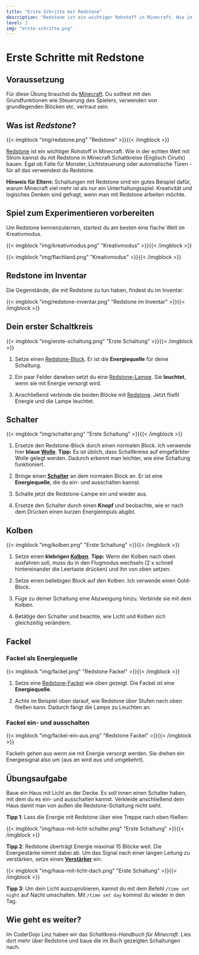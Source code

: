 ```yaml
---
title: "Erste Schritte mit Redstone"
description: "Redstone ist ein wichtiger Rohstoff in Minecraft. Wie in der echten Welt mit Strom kannst du mit Redstone in Minecraft Schaltkreise (Englisch Ciruits) bauen. Egal ob Falle für Monster, Lichtsteuerung oder automatische Türen - für all das verwendest du Redstone."
level: 1
img: "erste-schritte.png"
---
```


# Erste Schritte mit Redstone

## Voraussetzung

Für diese Übung brauchst du [Minecraft](https://minecraft.net/de-de/). Du solltest mit den Grundfunktionen wie Steuerung des Spielers, verwenden von grundlegenden Blöcken etc. vertraut sein.

## Was ist *Redstone*?

{{< imgblock "img/redstone.png" "Redstone" >}}{{< /imgblock >}}

[Redstone](http://minecraft-de.gamepedia.com/Redstone) ist ein wichtiger Rohstoff in Minecraft. Wie in der echten Welt mit Strom kannst du mit Redstone in Minecraft Schaltkreise (Englisch *Ciruits*) bauen. Egal ob Falle für Monster, Lichtsteuerung oder automatische Türen - für all das verwendest du Redstone.

**Hinweis für Eltern:** Schaltungen mit Redstone sind ein gutes Beispiel dafür, warum Minecraft viel mehr ist als nur ein Unterhaltungsspiel. Kreativität und logisches Denken sind gefragt, wenn man mit Redstone arbeiten möchte.

## Spiel zum Experimentieren vorbereiten

Um Redstone kennenzulernen, startest du am besten eine flache Welt im Kreativmodus.

{{< imgblock "img/kreativmodus.png" "Kreativmodus" >}}{{< /imgblock >}}

{{< imgblock "img/flachland.png" "Kreativmodus" >}}{{< /imgblock >}}

## Redstone im Inventar

Die Gegenstände, die mit Redstone zu tun haben, findest du im Inventar:

{{< imgblock "img/redstone-inventar.png" "Redstone im Inventar" >}}{{< /imgblock >}}

## Dein erster Schaltkreis

{{< imgblock "img/erste-schaltung.png" "Erste Schaltung" >}}{{< /imgblock >}}

1. Setze einen [Redstone-Block](http://minecraft-de.gamepedia.com/Redstone-Block). Er ist die **Energiequelle** für deine Schaltung.

1. Ein paar Felder daneben setzt du eine [Redstone-Lampe](http://minecraft-de.gamepedia.com/Redstone-Lampe). Sie **leuchtet**, wenn sie mit Energie versorgt wird.

1. Anschließend verbinde die beiden Blöcke mit [Redstone](http://minecraft-de.gamepedia.com/Redstone). Jetzt fließt Energie und die Lampe leuchtet.

## Schalter

{{< imgblock "img/schalter.png" "Erste Schaltung" >}}{{< /imgblock >}}

1. Ersetze den Redstone-Block durch einen normalen Block. Ich verwende hier **blaue [Wolle](http://minecraft-de.gamepedia.com/Wolle)**. **Tipp:** Es ist üblich, dass Schaltkreise auf eingefärbter Wolle gelegt werden. Dadurch erkennt man leichter, wie eine Schaltung funktioniert.

1. Bringe einen **[Schalter](http://minecraft-de.gamepedia.com/Schalter_(Begriffskl%C3%A4rung))** an dem normalen Block an. Er ist eine **Energiequelle**, die du ein- und ausschalten kannst.

1. Schalte jetzt die Redstone-Lampe ein und wieder aus.

1. Ersetze den Schalter durch einen **Knopf** und beobachte, wie er nach dem Drücken einen kurzen Energieimpuls abgibt.

## Kolben

{{< imgblock "img/kolben.png" "Erste Schaltung" >}}{{< /imgblock >}}

1. Setze einen **klebrigen [Kolben](http://minecraft-de.gamepedia.com/Kolben)**. **Tipp:** Wenn der Kolben nach oben ausfahren soll, muss du in den Flugmodus wechseln (2 x schnell hintereinander die Leertaste drücken) und ihn von oben setzen.

1. Setze einen beliebigen Block auf den Kolben. Ich verwende einen Gold-Block.

1. Füge zu deiner Schaltung eine Abzweigung hinzu. Verbinde sie mit dem Kolben.

1. Betätige den Schalter und beachte, wie Licht und Kolben sich gleichzeitig verändern.

## Fackel

### Fackel als Energiequelle

{{< imgblock "img/fackel.png" "Redstone Fackel" >}}{{< /imgblock >}}

1. Setze eine [Redstone-Fackel](http://minecraft-de.gamepedia.com/Redstone-Fackel) wie oben gezeigt. Die Fackel ist eine **Energiequelle**.

1. Achte im Beispiel oben darauf, wie Redstone über Stufen nach oben fließen kann. Dadurch fängt die Lampe zu Leuchten an.

### Fackel ein- und ausschalten

{{< imgblock "img/fackel-ein-aus.png" "Redstone Fackel" >}}{{< /imgblock >}}

Fackeln gehen aus wenn sie mit Energie versorgt werden. Sie drehen ein Energiesignal also um (aus *an* wird *aus* und umgekehrt).
 
## Übungsaufgabe

Baue ein Haus mit Licht an der Decke. Es soll innen einen Schalter haben, mit dem du es ein- und ausschalten kannst. Verkleide anschließend dein Haus damit man von außen die Redstone-Schaltung nicht sieht.

**Tipp 1**: Lass die Energie mit Redstone über eine Treppe nach oben fließen:

{{< imgblock "img/haus-mit-licht-schalter.png" "Erste Schaltung" >}}{{< /imgblock >}}

**Tipp 2**: Redstone überträgt Energie maximal 15 Blöcke weit. Die Energiestärke nimmt dabei ab. Um das Signal nach einer langen Leitung zu verstärken, setze einen **[Verstärker](http://minecraft-de.gamepedia.com/Redstone-Verst%C3%A4rker)** ein.

{{< imgblock "img/haus-mit-licht-dach.png" "Erste Schaltung" >}}{{< /imgblock >}}

**Tipp 3**: Um dein Licht auszuprobieren, kannst du mit dem Befehl `/time set night` auf Nacht umschalten. Mit `/time set day` kommst du wieder in den Tag.

## Wie geht es weiter?

Im CoderDojo Linz haben wir das *Schaltkreis-Handbuch für Minecraft*. Lies dort mehr über Redstone und baue die im Buch gezeigten Schaltungen nach.